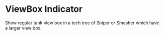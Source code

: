 # ViewBox Indicator
Show regular tank view box in a tech tree of Sniper or Smasher which have a larger view box.
